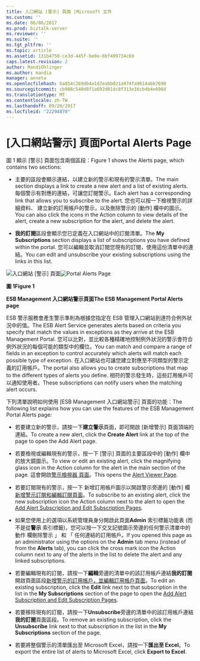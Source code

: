 ```yaml
---
title: 入口網站 [警示] 頁面 |Microsoft 文件
ms.custom: ''
ms.date: 06/08/2017
ms.prod: biztalk-server
ms.reviewer: ''
ms.suite: ''
ms.tgt_pltfrm: ''
ms.topic: article
ms.assetid: 131b4750-ce3d-445f-be0e-6bf499734c69
caps.latest.revision: 2
author: MandiOhlinger
ms.author: mandia
manager: anneta
ms.openlocfilehash: ba854c269db4a1d7eabb021a974fa9614abb7690
ms.sourcegitcommit: cb908c540d8f1a692d01dc8f313e16cb4b4e696d
ms.translationtype: MT
ms.contentlocale: zh-TW
ms.lasthandoff: 09/20/2017
ms.locfileid: "22294878"
---
```

# <a name="portal-alerts-page"></a><span data-ttu-id="36cc1-102">[入口網站警示] 頁面</span><span class="sxs-lookup"><span data-stu-id="36cc1-102">Portal Alerts Page</span></span>
<span data-ttu-id="36cc1-103">圖 1 顯示 [警示] 頁面包含兩個區段：</span><span class="sxs-lookup"><span data-stu-id="36cc1-103">Figure 1 shows the Alerts page, which contains two sections:</span></span>  
  
-   <span data-ttu-id="36cc1-104">主要的區段會顯示連結，以建立新的警示和現有的警示清單。</span><span class="sxs-lookup"><span data-stu-id="36cc1-104">The main section displays a link to create a new alert and a list of existing alerts.</span></span> <span data-ttu-id="36cc1-105">每個警示有對應的連結，可讓您訂閱警示。</span><span class="sxs-lookup"><span data-stu-id="36cc1-105">Each alert has a corresponding link that allows you to subscribe to the alert.</span></span> <span data-ttu-id="36cc1-106">您也可以按一下檢視警示的詳細資料、 建立新的訂用帳戶的警示，以及刪除警示的 [動作] 欄中的圖示。</span><span class="sxs-lookup"><span data-stu-id="36cc1-106">You can also click the icons in the Action column to view details of the alert, create a new subscription for the alert, and delete the alert.</span></span>  
  
-   <span data-ttu-id="36cc1-107">**我的訂閱**區段會顯示您已定義在入口網站中的訂閱清單。</span><span class="sxs-lookup"><span data-stu-id="36cc1-107">The **My Subscriptions** section displays a list of subscriptions you have defined within the portal.</span></span> <span data-ttu-id="36cc1-108">您可以編輯並取消訂閱您現有的訂閱，使用這份清單中的連結。</span><span class="sxs-lookup"><span data-stu-id="36cc1-108">You can edit and unsubscribe your existing subscriptions using the links in this list.</span></span>  
  
 <span data-ttu-id="36cc1-109">![入口網站 [警示] 頁面](../esb-toolkit/media/ch8-portalalertspage.gif "Ch8 PortalAlertsPage")</span><span class="sxs-lookup"><span data-stu-id="36cc1-109">![Portal Alerts Page](../esb-toolkit/media/ch8-portalalertspage.gif "Ch8-PortalAlertsPage")</span></span>  
  
 <span data-ttu-id="36cc1-110">**圖 1**</span><span class="sxs-lookup"><span data-stu-id="36cc1-110">**Figure 1**</span></span>  
  
 <span data-ttu-id="36cc1-111">**ESB Management 入口網站警示頁面**</span><span class="sxs-lookup"><span data-stu-id="36cc1-111">**The ESB Management Portal Alerts page**</span></span>  
  
 <span data-ttu-id="36cc1-112">ESB 警示服務會產生警示準則為根據您指定在 ESB 管理入口網站到達符合例外狀況中的值。</span><span class="sxs-lookup"><span data-stu-id="36cc1-112">The ESB Alert Service generates alerts based on criteria you specify that match the values in exceptions as they arrive at the ESB Management Portal.</span></span> <span data-ttu-id="36cc1-113">您可以比對，並比較各種精確地控制例外狀況的警示會符合例外狀況的每個可能的類型中的欄位。</span><span class="sxs-lookup"><span data-stu-id="36cc1-113">You can match and compare a range of fields in an exception to control accurately which alerts will match each possible type of exception.</span></span> <span data-ttu-id="36cc1-114">在入口網站也可讓您建立對應至不同類型的警示定義的訂用帳戶。</span><span class="sxs-lookup"><span data-stu-id="36cc1-114">The portal also allows you to create subscriptions that map to the different types of alerts you define.</span></span> <span data-ttu-id="36cc1-115">相符的警示發生時，這些訂用帳戶可以通知使用者。</span><span class="sxs-lookup"><span data-stu-id="36cc1-115">These subscriptions can notify users when the matching alert occurs.</span></span>  
  
 <span data-ttu-id="36cc1-116">下列清單說明如何使用 [ESB Management 入口網站警示] 頁面的功能：</span><span class="sxs-lookup"><span data-stu-id="36cc1-116">The following list explains how you can use the features of the ESB Management Portal Alerts page:</span></span>  
  
-   <span data-ttu-id="36cc1-117">若要建立新的警示，請按一下**建立警示**頁面，即可開啟 [新增警示] 頁面頂端的連結。</span><span class="sxs-lookup"><span data-stu-id="36cc1-117">To create a new alert, click the **Create Alert** link at the top of the page to open the Add Alert page.</span></span>  
  
-   <span data-ttu-id="36cc1-118">若要檢視或編輯現有的警示，按一下 [警示] 頁面的主要區段中的 [動作] 欄中的放大鏡圖示。</span><span class="sxs-lookup"><span data-stu-id="36cc1-118">To view or edit an existing alert, click the magnifying glass icon in the Action column for the alert in the main section of the page.</span></span> <span data-ttu-id="36cc1-119">這會開啟[警示檢視器 頁面](../esb-toolkit/alert-viewer-page.md)。</span><span class="sxs-lookup"><span data-stu-id="36cc1-119">This opens the [Alert Viewer Page](../esb-toolkit/alert-viewer-page.md).</span></span>  
  
-   <span data-ttu-id="36cc1-120">若要訂閱現有的警示，按一下 新增訂用帳戶圖示以開啟警示旁邊的 [動作] 欄[新增警示訂閱和編輯訂閱頁面](../esb-toolkit/add-alert-subscription-and-edit-subscription-pages.md)。</span><span class="sxs-lookup"><span data-stu-id="36cc1-120">To subscribe to an existing alert, click the new subscription icon the Action column next to the alert to open the [Add Alert Subscription and Edit Subscription Pages](../esb-toolkit/add-alert-subscription-and-edit-subscription-pages.md).</span></span>  
  
-   <span data-ttu-id="36cc1-121">如果您使用上的選項以系統管理員身分開啟此頁面**Admin**  索引標籤功能表 (而不是從**警示** 索引標籤)，您可以按一下交叉記號圖示旁邊的任何警示清單中的 動作 欄刪除警示 」 和 「 任何連結的訂用帳戶。</span><span class="sxs-lookup"><span data-stu-id="36cc1-121">If you opened this page as an administrator using the options on the **Admin** tab menu (instead of from the **Alerts** tab), you can click the cross mark icon the Action column next to any of the alerts in the list to delete the alert and any linked subscriptions.</span></span>  
  
-   <span data-ttu-id="36cc1-122">若要編輯現有的訂閱，請按一下**編輯**旁邊的清單中的該訂用帳戶連結**我的訂閱**開啟頁面區段[新增警示的訂用帳戶，並編輯訂用帳戶頁面](../esb-toolkit/add-alert-subscription-and-edit-subscription-pages.md)。</span><span class="sxs-lookup"><span data-stu-id="36cc1-122">To edit an existing subscription, click the **Edit** link next to that subscription in the list in the **My Subscriptions** section of the page to open the [Add Alert Subscription and Edit Subscription Pages](../esb-toolkit/add-alert-subscription-and-edit-subscription-pages.md).</span></span>  
  
-   <span data-ttu-id="36cc1-123">若要移除現有的訂閱，請按一下**Unsubscribe**旁邊的清單中的該訂用帳戶連結**我的訂閱**頁面區段。</span><span class="sxs-lookup"><span data-stu-id="36cc1-123">To remove an existing subscription, click the **Unsubscribe** link next to that subscription in the list in the **My Subscriptions** section of the page.</span></span>  
  
-   <span data-ttu-id="36cc1-124">若要將整個警示的清單匯出至 Microsoft Excel，請按一下**匯出至 Excel**。</span><span class="sxs-lookup"><span data-stu-id="36cc1-124">To export the entire list of alerts to Microsoft Excel, click **Export to Excel**.</span></span>